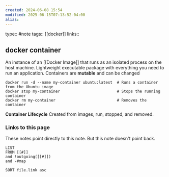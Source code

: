 ```yaml
---
created: 2024-06-08 15:54
modified: 2025-06-15T07:13:52-04:00
alias: 
---
```

type:: #note 
tags:: [[docker]]
links::
## docker container

 An instance of an [[Docker Image]] that runs as an isolated process on the host machine. Lightweight executable package with everything you need to run an application.
Containers are **mutable** and can be changed 

```
docker run -d --name my-container ubuntu:latest  # Runs a container from the Ubuntu image
docker stop my-container                         # Stops the running container
docker rm my-container                           # Removes the container
```

**Container Lifecycle**
Created from images, run, stopped, and removed.
### Links to this page
These notes point directly to this note. But this note doesn't point back.
```dataview
LIST
FROM [[#]]
and !outgoing([[#]])
and -#map

SORT file.link asc
```



